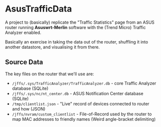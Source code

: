 # AsusTrafficData

A project to (basically) replicate the "Traffic Statistics" page from an
ASUS router running **Asuswrt-Merlin** software with the (Trend Micro)
Traffic Analyzer enabled.

Basically an exercise in taking the data out of the router, shuffling it into
another datastore, and visualising it from there.

## Source Data 
The key files on the router that we'll use are:

  * `/jffs/.sys/TrafficAnalyzer/TrafficAnalyzer.db` - core Traffic Analyzer database (SQLite)
  * `/jffs/.sys/nc/nt_center.db` - ASUS Notification Center database (SQLite)
  * `/tmp/clientlist.json` - "Live" record of devices connected to router and how (JSON)
  * `/jffs/nvram/custom_clientlist` - File-of-Record used by the router to map MAC addresses to friendly names (Weird angle-bracket delimiting)
